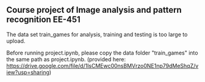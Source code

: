 ## Course project of Image analysis and pattern recognition EE-451 
The data set train_games for analysis, training and testing is too large to upload. 

Before running project.ipynb, please copy the data folder "train_games" into the same path as project.ipynb.
(provided here: https://drive.google.com/file/d/1lsCMEwc00nsBMVrzo0NE1np79dMeShqZ/view?usp=sharing)
